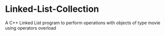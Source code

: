 # Linked-List-Collection
A C++ Linked List program to perform operations with objects of type movie using operators overload
